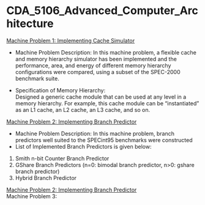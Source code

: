 # CDA_5106_Advanced_Computer_Architecture

<ins>Machine Problem 1: Implementing Cache Simulator</ins>  
- Machine Problem Description:
In this machine problem, a flexible cache and memory hierarchy simulator has been implemented and  the performance, area, and energy of different memory hierarchy configurations were compared, using a subset of the SPEC-2000 benchmark suite. 

- Specification of Memory Hierarchy:  
Designed a generic cache module that can be used at any level in a memory hierarchy. For example, this cache module can be “instantiated” as an L1 cache, an L2 cache, an L3 cache, and so on. 
  
<ins>Machine Problem 2: Implementing Branch Predictor</ins>    
- Machine Problem Description: In this machine problem, branch predictors well suited to the SPECint95 benchmarks were constructed
- List of Implemented Branch Predictors is given below:
1. Smith n-bit Counter Branch Predictor
2. GShare Branch Predictors (n=0: bimodal branch predictor, n>0: gshare branch predictor)
3. Hybrid Branch Predictor

<ins>Machine Problem 2: Implementing Branch Predictor</ins>    
Machine Problem 3:  
 

